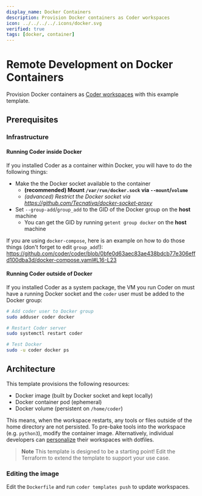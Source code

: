 ```yaml
---
display_name: Docker Containers
description: Provision Docker containers as Coder workspaces
icon: ../../../../.icons/docker.svg
verified: true
tags: [docker, container]
---
```


# Remote Development on Docker Containers

Provision Docker containers as [Coder workspaces](https://coder.com/docs/workspaces) with this example template.

<!-- TODO: Add screenshot -->

## Prerequisites

### Infrastructure

#### Running Coder inside Docker
If you installed Coder as a container within Docker, you will have to do the following things:
- Make the the Docker socket available to the container
  - **(recommended) Mount `/var/run/docker.sock` via `--mount`/`volume`**
  - _(advanced) Restrict the Docker socket via https://github.com/Tecnativa/docker-socket-proxy_
- Set `--group-add`/`group_add` to the GID of the Docker group on the **host** machine
  - You can get the GID by running `getent group docker` on the **host** machine

If you are using `docker-compose`, here is an example on how to do those things (don't forget to edit `group_add`!):
https://github.com/coder/coder/blob/0bfe0d63aec83ae438bdcb77e306effd100dba3d/docker-compose.yaml#L16-L23

#### Running Coder outside of Docker
If you installed Coder as a system package, the VM you run Coder on must have a running Docker socket and the `coder` user must be added to the Docker group:
```sh
# Add coder user to Docker group
sudo adduser coder docker

# Restart Coder server
sudo systemctl restart coder

# Test Docker
sudo -u coder docker ps
```

## Architecture

This template provisions the following resources:

- Docker image (built by Docker socket and kept locally)
- Docker container pod (ephemeral)
- Docker volume (persistent on `/home/coder`)

This means, when the workspace restarts, any tools or files outside of the home directory are not persisted. To pre-bake tools into the workspace (e.g. `python3`), modify the container image. Alternatively, individual developers can [personalize](https://coder.com/docs/dotfiles) their workspaces with dotfiles.

> **Note**
> This template is designed to be a starting point! Edit the Terraform to extend the template to support your use case.

### Editing the image

Edit the `Dockerfile` and run `coder templates push` to update workspaces.
